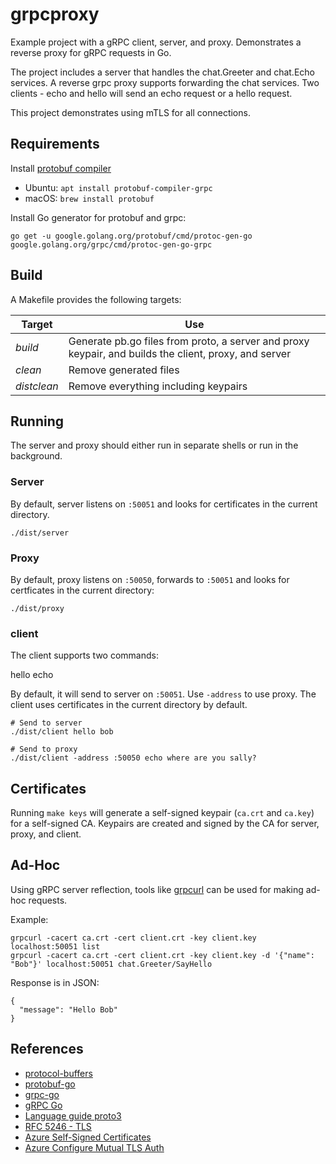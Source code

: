 # grpcproxy

Example project with a gRPC client, server, and proxy. Demonstrates a reverse proxy for gRPC requests in Go.

The project includes a server that handles the chat.Greeter and chat.Echo services. A reverse grpc proxy supports forwarding the chat services. Two clients - echo and hello will send an echo request or a hello request.

This project demonstrates using mTLS for all connections.

## Requirements

Install [protobuf compiler](https://github.com/protocolbuffers/protobuf/releases)

+ Ubuntu: `apt install protobuf-compiler-grpc`
+ macOS: `brew install protobuf`

Install Go generator for protobuf and grpc:

```
go get -u google.golang.org/protobuf/cmd/protoc-gen-go google.golang.org/grpc/cmd/protoc-gen-go-grpc
```

## Build

A Makefile provides the following targets:

| Target | Use |
| ------ | --- |
|*build*|Generate pb.go files from proto, a server and proxy keypair, and builds the client, proxy, and server|
|*clean*|Remove generated files|
|*distclean*|Remove everything including keypairs|

## Running

The server and proxy should either run in separate shells or run in the background.

### Server

By default, server listens on `:50051` and looks for certificates in the current directory.

```
./dist/server
```

### Proxy

By default, proxy listens on `:50050`, forwards to `:50051` and looks for certficates in the current directory:

```
./dist/proxy
```

### client

The client supports two commands:

hello <name>
echo <string>

By default, it will send to server on `:50051`. Use `-address` to use proxy. The client uses certificates in the current directory by default.

```
# Send to server
./dist/client hello bob

# Send to proxy
./dist/client -address :50050 echo where are you sally?
```

## Certificates

Running `make keys` will generate a self-signed keypair (`ca.crt` and `ca.key`) for a self-signed CA. Keypairs are created and signed by the CA for server, proxy, and client.

## Ad-Hoc

Using gRPC server reflection, tools like [grpcurl](https://github.com/fullstorydev/grpcurl) can be used for making ad-hoc requests.

Example:

```
grpcurl -cacert ca.crt -cert client.crt -key client.key localhost:50051 list
grpcurl -cacert ca.crt -cert client.crt -key client.key -d '{"name": "Bob"}' localhost:50051 chat.Greeter/SayHello
```

Response is in JSON:

```
{
  "message": "Hello Bob"
}
```

## References

* [protocol-buffers](https://developers.google.com/protocol-buffers/)
* [protobuf-go](https://github.com/protocolbuffers/protobuf-go)
* [grpc-go](https://github.com/grpc/grpc-go)
* [gRPC Go](https://grpc.io/docs/languages/go/)
* [Language guide proto3](https://developers.google.com/protocol-buffers/docs/proto3)
* [RFC 5246 - TLS](https://www.ietf.org/rfc/rfc5246.txt)
* [Azure Self-Signed Certificates](https://docs.microsoft.com/en-us/azure/application-gateway/self-signed-certificates)
* [Azure Configure Mutual TLS Auth](https://docs.microsoft.com/en-us/azure/app-service/app-service-web-configure-tls-mutual-auth)

